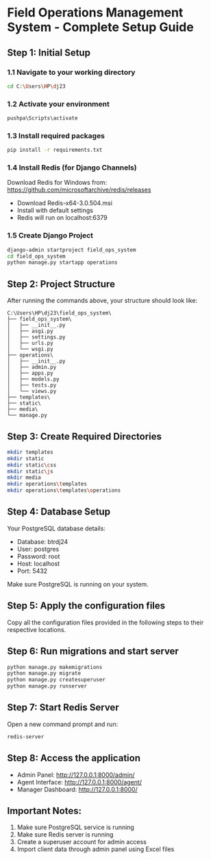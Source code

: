 # Field Operations Management System - Complete Setup Guide

## Step 1: Initial Setup

### 1.1 Navigate to your working directory
```bash
cd C:\Users\HP\dj23
```

### 1.2 Activate your environment
```bash
pushpa\Scripts\activate
```

### 1.3 Install required packages
```bash
pip install -r requirements.txt
```

### 1.4 Install Redis (for Django Channels)
Download Redis for Windows from: https://github.com/microsoftarchive/redis/releases
- Download Redis-x64-3.0.504.msi
- Install with default settings
- Redis will run on localhost:6379

### 1.5 Create Django Project
```bash
django-admin startproject field_ops_system
cd field_ops_system
python manage.py startapp operations
```

## Step 2: Project Structure
After running the commands above, your structure should look like:

```
C:\Users\HP\dj23\field_ops_system\
├── field_ops_system\
│   ├── __init__.py
│   ├── asgi.py
│   ├── settings.py
│   ├── urls.py
│   └── wsgi.py
├── operations\
│   ├── __init__.py
│   ├── admin.py
│   ├── apps.py
│   ├── models.py
│   ├── tests.py
│   └── views.py
├── templates\
├── static\
├── media\
└── manage.py
```

## Step 3: Create Required Directories
```bash
mkdir templates
mkdir static
mkdir static\css
mkdir static\js
mkdir media
mkdir operations\templates
mkdir operations\templates\operations
```

## Step 4: Database Setup
Your PostgreSQL database details:
- Database: btrdj24
- User: postgres
- Password: root
- Host: localhost
- Port: 5432

Make sure PostgreSQL is running on your system.

## Step 5: Apply the configuration files
Copy all the configuration files provided in the following steps to their respective locations.

## Step 6: Run migrations and start server
```bash
python manage.py makemigrations
python manage.py migrate
python manage.py createsuperuser
python manage.py runserver
```

## Step 7: Start Redis Server
Open a new command prompt and run:
```bash
redis-server
```

## Step 8: Access the application
- Admin Panel: http://127.0.0.1:8000/admin/
- Agent Interface: http://127.0.0.1:8000/agent/
- Manager Dashboard: http://127.0.0.1:8000/

## Important Notes:
1. Make sure PostgreSQL service is running
2. Make sure Redis server is running
3. Create a superuser account for admin access
4. Import client data through admin panel using Excel files